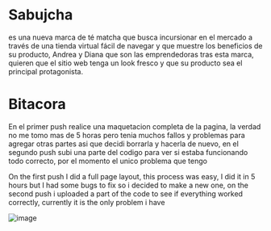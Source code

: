 # Sabujcha
es una nueva marca de té  matcha que busca incursionar en el mercado a través de una tienda virtual  fácil de navegar y que muestre los beneficios de su producto, Andrea y Diana  que son las emprendedoras tras esta marca, quieren que el sitio web tenga un  look fresco y que su producto sea el principal protagonista.

# Bitacora

En el primer push realice una maquetacion completa de la pagina, la verdad no me tomo mas de 5 horas pero tenia muchos fallos y problemas para agregar otras partes asi que decidi borrarla y hacerla de nuevo, en el segundo push subi una parte del codigo para ver si estaba funcionando todo correcto, por el momento el unico problema que tengo

On the first push I did a full page layout, this process was easy, I did it in 5 hours but I had some bugs to fix so i decided to make a new one, on the second push i uploaded a part of the code to see if everything worked correctly, currently it is the only problem i have

![image](https://user-images.githubusercontent.com/50422794/197241502-8b34e826-3c1f-4263-8b90-67a5190d0272.png)
